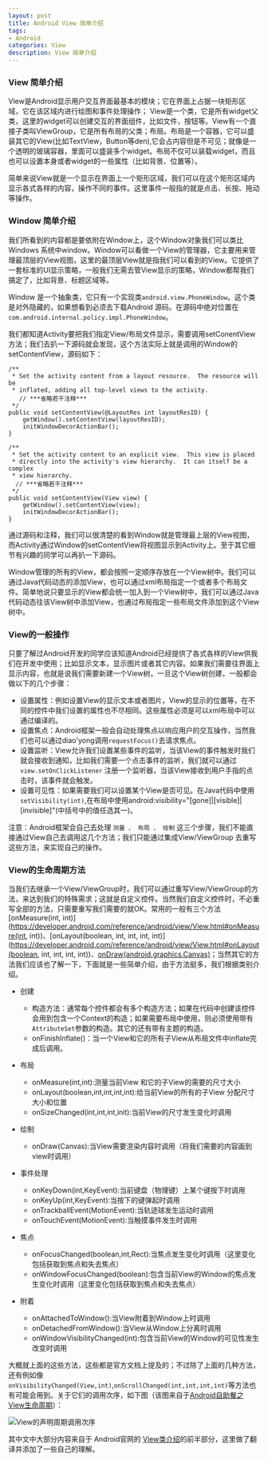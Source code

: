 ```yaml
---
layout: post
title: Android View 简单介绍
tags:
- Android
categories: View
description: View 简单介绍
---
```



### View 简单介绍
View是Android显示用户交互界面最基本的模块；它在界面上占据一块矩形区域，它在该区域内进行绘图和事件处理操作； View是一个类，它是所有widget父类，这里的widget可以创建交互的界面组件，比如文件，按钮等。View有一个直接子类叫ViewGroup，它是所有布局的父类；布局。布局是一个容器，它可以盛装其它的View(比如TextView，Button等den),它会占内容但是不可见；就像是一个透明的玻璃容器，里面可以盛装多个widget。布局不仅可以装载widget，而且也可以设置本身或者widget的一些属性（比如背景、位置等）。

简单来说View就是一个显示在界面上一个矩形区域，我们可以在这个矩形区域内显示各式各样的内容，操作不同的事件。这里事件一般指的就是点击、长按、拖动等操作。

### Window 简单介绍
我们所看到的内容都是要依附在Window上，这个Window对象我们可以类比Windows 系统中window。Window可以看做一个View的管理器，它主要用来管理最顶层的View视图，这里的最顶层View就是指我们可以看到的View。它提供了一套标准的UI显示策略，一般我们无需去管View显示的策略，Window都帮我们搞定了，比如背景、标题区域等。

Window 是一个抽象类，它只有一个实现类`android.view.PhoneWindow`。这个类是对外隐藏的，如果想看到必须去下载Android 源码。在源码中绝对位置在`com.android.internal.policy.impl.PhoneWindow`。

我们都知道Activity要把我们指定View/布局文件显示，需要调用setConentView方法；我们去扒一下源码就会发现，这个方法实际上就是调用的Window的setContentView，源码如下：

    /**
     * Set the activity content from a layout resource.  The resource will be
     * inflated, adding all top-level views to the activity.
       // ***省略若干注释***
     */
    public void setContentView(@LayoutRes int layoutResID) {
        getWindow().setContentView(layoutResID);
        initWindowDecorActionBar();
    }
    
    /**
     * Set the activity content to an explicit view.  This view is placed
     * directly into the activity's view hierarchy.  It can itself be a complex
     * view hierarchy. 
      // ***省略若干注释***
     */
    public void setContentView(View view) {
        getWindow().setContentView(view);
        initWindowDecorActionBar();
    }

通过源码和注释，我们可以很清楚的看到Window就是管理最上层的View视图，而Activity通过Window的setContentView将视图显示到Activity上。至于其它细节有兴趣的同学可以再扒一下源码。

Window管理的所有的View，都会按照一定顺序存放在一个View树中。我们可以通过Java代码动态的添加View，也可以通过xml布局指定一个或者多个布局文件。简单地说只要显示的View都会统一加入到一个View树中，我们可以通过Java代码动态往该View树中添加View，也通过布局指定一些布局文件添加到这个View树中。

### View的一般操作
只要了解过Android开发的同学应该知道Android已经提供了各式各样的View供我们在开发中使用；比如显示文本，显示图片或者其它内容。如果我们需要往界面上显示内容，也就是说我们需要新建一个View树，一旦这个View树创建，一般都会做以下的几个步骤：

- 设置属性：例如设置View的显示文本或者图片，View的显示的位置等，在不同的控件中我们设置的属性也不尽相同。这些属性必须是可以xml布局中可以通过编译的。
- 设置焦点：Android框架一般会自动处理焦点以响应用户的交互操作，当然我们也可以通过diao'yong调用`requestFocus()`去请求焦点。
- 设置监听：View允许我们设置某些事件的监听，当该View的事件触发时我们就会接收到通知，比如我们需要一个点击事件的监听，我们就可以通过 `view.setOnClickListener` 注册一个监听器，当该View接收到用户手指的点击时，该事件就会触发。
- 设置可见性：如果需要我们可以设置某个View是否可见。在Java代码中使用`setVisibility(int)`,在布局中使用android:visibility="[gone]|[visible]|[invisible]"(中括号中的值任选其一)。

注意：Android框架会自己去处理 `测量 、 布局 、 绘制` 这三个步骤，我们不能直接通过View自己去调用这几个方法；我们只能通过集成View/ViewGroup 去重写这些方法，来实现自己的操作。

### View的生命周期方法

当我们去继承一个View/ViewGroup时，我们可以通过重写View/ViewGroup的方法，来达到我们的特殊需求；这就是自定义控件。当然我们自定义控件时，不必重写全部的方法，只需要重写我们需要的就OK。常用的一般有三个方法 [onMeasure(int, int)](https://developer.android.com/reference/android/view/View.html#onMeasure(int, int))、[onLayout(boolean, int, int, int, int)](https://developer.android.com/reference/android/view/View.html#onLayout(boolean, int, int, int, int))、[onDraw(android.graphics.Canvas)](https://developer.android.com/reference/android/view/View.html#onDraw(android.graphics.Canvas))；当然其它的方法我们应该也了解一下，下面就是一些简单介绍，由于方法挺多，我们根据类别介绍。

- 创建

  - 构造方法：通常每个控件都会有多个构造方法；如果在代码中创建该控件会用到包含一个Context的构造；如果需要布局中使用，则必须使用带有`AttributeSet`参数的构造。其它的还有带有主题的构造。
  - onFinishInflate()：当一个View和它的所有子View从布局文件中inflate完成后调用。
- 布局

  - onMeasure(int,int):测量当前View 和它的子View的需要的尺寸大小
  - onLayout(boolean,int,int,int,int):给当前View的所有的子View 分配尺寸大小和位置
  - onSizeChanged(int,int,int,init):当前View的尺寸发生变化时调用

- 绘制
  - onDraw(Canvas):当View需要渲染内容时调用（将我们需要的内容画到view时调用）
- 事件处理
  - onKeyDown(int,KeyEvent):当前键盘（物理键）上某个键按下时调用
  - onKeyUp(int,KeyEvent):当按下的键弹起时调用
  - onTrackballEvent(MotionEvent):当轨迹球发生运动时调用
  - onTouchEvent(MotionEvent):当触摸事件发生时调用
- 焦点
  - onFocusChanged(boolean,int,Rect):当焦点发生变化时调用（这里变化包括获取到焦点和失去焦点）
  - onWindowFocusChanged(boolean):包含当前View的Window的焦点发生变化时调用（这里变化包括获取到焦点和失去焦点）
- 附着
  - onAttachedToWindow():当View附着到Window上时调用
  - onDetachedFromWindow():当View从Window上分离时调用
  - onWindowVisibilityChanged(int):包含当前View的Window的可见性发生改变时调用


大概就上面的这些方法，这些都是官方文档上提及的；不过除了上面的几种方法，还有例如像`onVisibilityChanged(View,int)`,`onScrollChanged(int,int,int,int)`等方法也有可能会用到。关于它们的调用次序，如下图（该图来自于[Android自助餐之View生命周期](http://www.itread01.com/articles/1475926252.html)）：

![View的声明周期调用次序](http://7xrxe7.com1.z0.glb.clouddn.com/View%E7%9A%84%E7%94%9F%E5%91%BD%E5%91%A8%E6%9C%9F.jpg)

其中文中大部分内容来自于 Android官网的 [View类介绍](https://developer.android.com/reference/android/view/View.html)的前半部分，这里做了翻译并添加了一些自己的理解。





